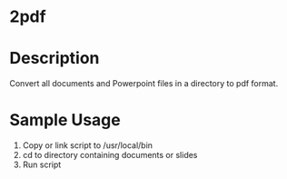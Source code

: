 2pdf
====

# Description
Convert all documents and Powerpoint files in a directory to pdf format.

# Sample Usage
1. Copy or link script to /usr/local/bin
1. cd to directory containing documents or slides
2. Run script
